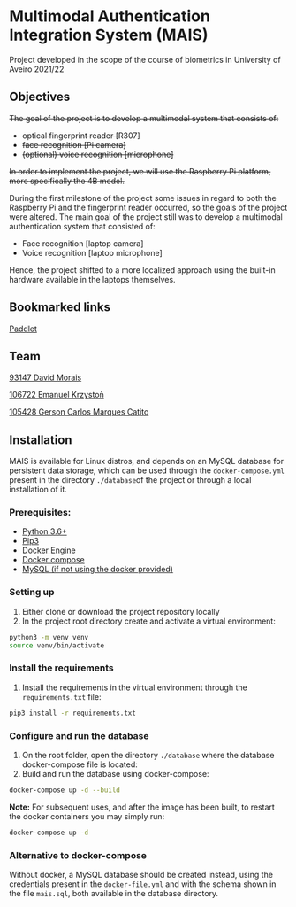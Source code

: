 # Multimodal Authentication Integration System (MAIS)

Project developed in the scope of the course of biometrics in University of Aveiro 2021/22

## Objectives
<strike> The goal of the project is to develop a multimodal system that consists of:
- optical fingerprint reader [R307]
- face recognition [Pi camera]
- (optional) voice recognition [microphone]</strike>

~~In order to implement the project, we will use the Raspberry Pi platform, more specifically the 4B model.~~

During the first milestone of the project some issues in regard to both the Raspberry Pi and the fingerprint reader occurred, so the goals of the project were altered. The main goal of the project still was to develop a multimodal authentication system that consisted of:
- Face recognition [laptop camera]
- Voice recognition [laptop microphone]

Hence, the project shifted to a more localized approach using the built-in hardware available in the laptops themselves. 

## Bookmarked links
[Paddlet](https://padlet.com/emanuelkrzyszton/ladovfvxb9os68yo)

## Team
[93147	David Morais](https://github.com/davidgmorais)	

[106722	Emanuel Krzystoǹ](https://github.com/emanuelkrzyszton)

[105428	Gerson Carlos Marques Catito](https://github.com/GersonCatito)

## Installation
MAIS is available for Linux distros, and depends on an MySQL database for persistent data storage, which can be used through the `docker-compose.yml` present in the directory `./database`of the project or through a local installation of it.

### Prerequisites:
- [Python 3.6+](https://www.python.org/downloads/)
- [Pip3](https://pip.pypa.io/en/stable/installation/)
- [Docker Engine](https://docs.docker.com/engine/install/)
- [Docker compose](https://docs.docker.com/compose/install/)
- [MySQL (if not using the docker provided)](https://www.mysql.com/downloads/)

### Setting up
1. Either clone or download the project repository locally
2. In the project root directory create and activate a virtual environment:
```bash
python3 -m venv venv
source venv/bin/activate
```

### Install the requirements
1. Install the requirements in the virtual environment through the `requirements.txt` file:
```bash
pip3 install -r requirements.txt
```

### Configure and run the database
1. On the root folder, open the directory `./database` where the database docker-compose file is located:
2. Build and run the database using docker-compose:
```bash
docker-compose up -d --build
```
**Note:** For subsequent uses, and after the image has been built, to restart the docker containers you may simply run:
```bash
docker-compose up -d
```

### Alternative to docker-compose
Without docker, a MySQL database should be created instead, using the credentials present in the `docker-file.yml` and with the schema shown in the file `mais.sql`, both available in the database directory.